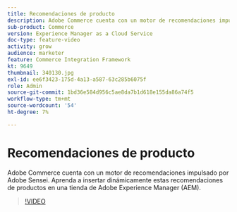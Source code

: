 ```yaml
---
title: Recomendaciones de producto
description: Adobe Commerce cuenta con un motor de recomendaciones impulsado por Adobe Sensei. Aprenda a insertar dinámicamente estas recomendaciones de productos en una tienda de Adobe Experience Manager (AEM).
sub-product: Commerce
version: Experience Manager as a Cloud Service
doc-type: feature-video
activity: grow
audience: marketer
feature: Commerce Integration Framework
kt: 9649
thumbnail: 340130.jpg
exl-id: ee6f3423-175d-4a13-a587-63c285b6075f
role: Admin
source-git-commit: 1bd36e584d956c5ae8da7b1d618e155da86a74f5
workflow-type: tm+mt
source-wordcount: '54'
ht-degree: 7%

---
```


# Recomendaciones de producto

Adobe Commerce cuenta con un motor de recomendaciones impulsado por Adobe Sensei. Aprenda a insertar dinámicamente estas recomendaciones de productos en una tienda de Adobe Experience Manager (AEM).

>[!VIDEO](https://video.tv.adobe.com/v/340130/?learn=on)
